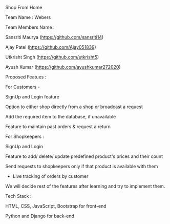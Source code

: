 Shop From Home

Team Name : Webers

Team Members Name :

Sansriti Maurya (https://github.com/sansriti14)

Ajay Patel (https://github.com/Ajay051839)

Utkrisht Singh (https://github.com/utkrisht5)

Ayush Kumar (https://github.com/ayushkumar272020)

Proposed Featues :

For Customers -

SignUp and Login feature

Option to either shop directly from a shop or broadcast a request

Add the required item to the database, if unavailable

Feature to maintain past orders & request a return

For Shopkeepers :

SignUp and Login

Feature to add/ delete/ update predefined product's prices and their count

Send requests to shopkeepers only if that product is available with them

* Live tracking of orders by customer

We will decide rest of the features after learning and try to implement them.

Tech Stack :

HTML, CSS, JavaScript, Bootstrap for front-end

Python and Django for back-end
